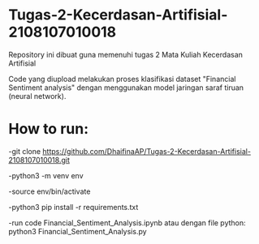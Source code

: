 # Tugas-2-Kecerdasan-Artifisial-2108107010018
Repository ini dibuat guna memenuhi tugas 2 Mata Kuliah Kecerdasan Artifisial

Code yang diupload melakukan proses klasifikasi dataset "Financial Sentiment analysis" dengan menggunakan model jaringan saraf tiruan (neural network).

# How to run: 

-git clone https://github.com/DhaifinaAP/Tugas-2-Kecerdasan-Artifisial-2108107010018.git

-python3 -m venv env

-source env/bin/activate

-python3 pip install -r requirements.txt

-run code Financial_Sentiment_Analysis.ipynb atau dengan file python: python3 Financial_Sentiment_Analysis.py 
